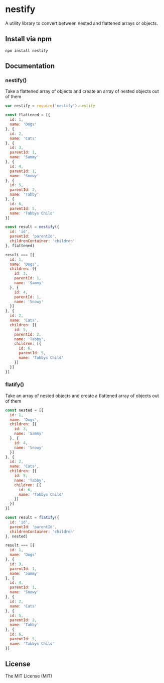 # nestify

A utility library to convert between nested and flattened arrays or objects.

## Install via npm
```shell
npm install nestify
```

## Documentation
### nestify()
Take a flattened array of objects and create an array of nested objects out of them

```javascript
var nestify = require('nestify').nestify

const flattened = [{
  id: 1,
  name: 'Dogs'
}, {
  id: 2,
  name: 'Cats'
}, {
  id: 3,
  parentId: 1,
  name: 'Sammy'
}, {
  id: 4,
  parentId: 1,
  name: 'Snowy'
}, {
  id: 5,
  parentId: 2,
  name: 'Tabby'
}, {
  id: 6,
  parentId: 5,
  name: 'Tabbys Child'
}]

const result = nestify({
  id: 'id',
  parentId: 'parentId',
  childrenContainer: 'children'
}, flattened)
```

```javascript
result === [{
  id: 1,
  name: 'Dogs',
  children: [{
    id: 3,
    parentId: 1,
    name: 'Sammy'
  }, {
    id: 4,
    parentId: 1,
    name: 'Snowy'
  }]
}, {
  id: 2,
  name: 'Cats',
  children: [{
    id: 5,
    parentId: 2,
    name: 'Tabby',
    children: [{
      id: 6,
      parentId: 5,
      name: 'Tabbys Child'
    }]
  }]
}]
```


### flatify()
Take an array of nested objects and create a flattened array of objects out of them

```javascript
const nested = [{
  id: 1,
  name: 'Dogs',
  children: [{
    id: 3,
    name: 'Sammy'
  }, {
    id: 4,
    name: 'Snowy'
  }]
}, {
  id: 2,
  name: 'Cats',
  children: [{
    id: 5,
    name: 'Tabby',
    children: [{
      id: 6,
      name: 'Tabbys Child'
    }]
  }]
}]

const result = flatify({
  id: 'id',
  parentId: 'parentId',
  childrenContainer: 'children'
}, nested)
```

```javascript
result === [{
  id: 1,
  name: 'Dogs'
}, {
  id: 3,
  parentId: 1,
  name: 'Sammy'
}, {
  id: 4,
  parentId: 1,
  name: 'Snowy'
}, {
  id: 2,
  name: 'Cats'
}, {
  id: 5,
  parentId: 2,
  name: 'Tabby'
}, {
  id: 6,
  parentId: 5,
  name: 'Tabbys Child'
}]
```

## License
The MIT License (MIT)